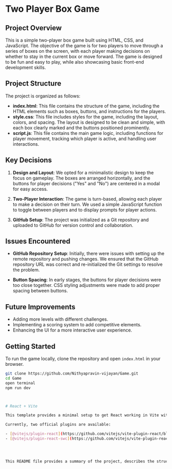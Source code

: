 # Two Player Box Game

## Project Overview

This is a simple two-player box game built using HTML, CSS, and JavaScript. The objective of the game is for two players to move through a series of boxes on the screen, with each player making decisions on whether to stay in the current box or move forward. The game is designed to be fun and easy to play, while also showcasing basic front-end development skills.

## Project Structure

The project is organized as follows:


- **index.html**: This file contains the structure of the game, including the HTML elements such as boxes, buttons, and instructions for the players.
- **style.css**: This file includes styles for the game, including the layout, colors, and spacing. The layout is designed to be clean and simple, with each box clearly marked and the buttons positioned prominently.
- **script.js**: This file contains the main game logic, including functions for player movement, tracking which player is active, and handling user interactions.

## Key Decisions

1. **Design and Layout**: We opted for a minimalistic design to keep the focus on gameplay. The boxes are arranged horizontally, and the buttons for player decisions ("Yes" and "No") are centered in a modal for easy access.
   
2. **Two-Player Interaction**: The game is turn-based, allowing each player to make a decision on their turn. We used a simple JavaScript function to toggle between players and to display prompts for player actions.

3. **GitHub Setup**: The project was initialized as a Git repository and uploaded to GitHub for version control and collaboration.

## Issues Encountered

- **GitHub Repository Setup**: Initially, there were issues with setting up the remote repository and pushing changes. We ensured that the GitHub repository URL was correct and re-initialized the Git settings to resolve the problem.
  
- **Button Spacing**: In early stages, the buttons for player decisions were too close together. CSS styling adjustments were made to add proper spacing between buttons.

## Future Improvements

- Adding more levels with different challenges.
- Implementing a scoring system to add competitive elements.
- Enhancing the UI for a more interactive user experience.

## Getting Started

To run the game locally, clone the repository and open `index.html` in your browser.

```bash
git clone https://github.com/Nithyapravin-vijayan/Game.git
cd Game
open terminal
npm run dev



# React + Vite

This template provides a minimal setup to get React working in Vite with HMR and some ESLint rules.

Currently, two official plugins are available:

- [@vitejs/plugin-react](https://github.com/vitejs/vite-plugin-react/blob/main/packages/plugin-react/README.md) uses [Babel](https://babeljs.io/) for Fast Refresh
- [@vitejs/plugin-react-swc](https://github.com/vitejs/vite-plugin-react-swc) uses [SWC](https://swc.rs/) for Fast Refresh




This README file provides a summary of the project, describes the structure, explains the rationale for some decisions, and highlights any issues encountered along the way. You can add more details as needed, especially as you continue to work on the project.

